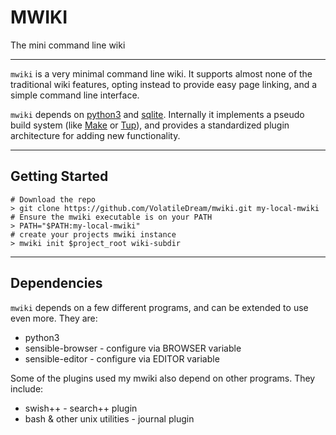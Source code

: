 # MWIKI

The mini command line wiki

---

`mwiki` is a very minimal command line wiki. It supports almost none of the traditional wiki features, opting instead to provide easy page linking, and a simple command line interface.

`mwiki` depends on [python3] and [sqlite]. Internally it implements a pseudo build system (like [Make] or [Tup]), and provides a standardized plugin architecture for adding new functionality.

---

## Getting Started

```shell
# Download the repo
> git clone https://github.com/VolatileDream/mwiki.git my-local-mwiki
# Ensure the mwiki executable is on your PATH
> PATH="$PATH:my-local-mwiki"
# create your projects mwiki instance
> mwiki init $project_root wiki-subdir
```

---

## Dependencies

`mwiki` depends on a few different programs, and can be extended to use even more. They are:

  * python3
  * sensible-browser - configure via BROWSER variable
  * sensible-editor - configure via EDITOR variable

Some of the plugins used my mwiki also depend on other programs. They include:

  * swish++ - search++ plugin
  * bash & other unix utilities - journal plugin

[Tup]: https://github.com/gittup/tup
[Make]: https://www.gnu.org/software/make/
[python3]: https://python.org
[sqlite]: https://sqlite.org
